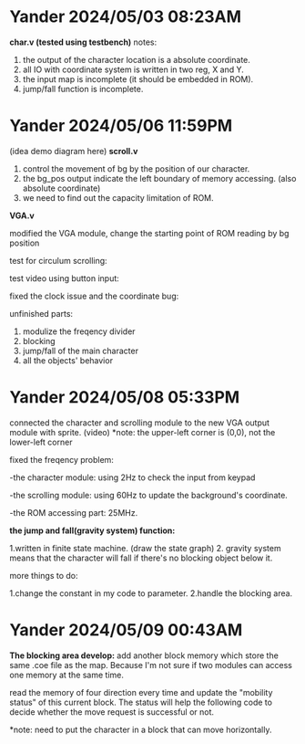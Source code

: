 # Yander 2024/05/03 08:23AM
**char.v (tested using testbench)**
notes: 
  1. the output of the character location is a absolute coordinate.
  2. all IO with coordinate system is written in two reg, X and Y.
  3. the input map is incomplete (it should be embedded in ROM).
  4. jump/fall function is incomplete.

# Yander 2024/05/06 11:59PM
(idea demo diagram here)
**scroll.v**

  1. control the movement of bg by the position of our character.
  2. the bg_pos output indicate the left boundary of memory accessing. (also absolute coordinate)
  3. we need to find out the capacity limitation of ROM. 

**VGA.v**

modified the VGA module, change the starting point of ROM reading by bg position

test for circulum scrolling:

test video using button input:

fixed the clock issue and the coordinate bug:

unfinished parts:
  1. modulize the freqency divider
  2. blocking
  3. jump/fall of the main character
  4. all the objects' behavior

# Yander 2024/05/08 05:33PM

connected the character and scrolling module to the new VGA output module with sprite.
(video)
*note: the upper-left corner is (0,0), not the lower-left corner

fixed the freqency problem:

  -the character module: using 2Hz to check the input from keypad
  
  -the scrolling module: using 60Hz to update the background's coordinate.
  
  -the ROM accessing part: 25MHz.
  
**the jump and fall(gravity system) function:**

  1.written in finite state machine.
   (draw the state graph)
  2. gravity system means that the character will fall if there's no blocking object below it.

more things to do:

  1.change the constant in my code to parameter.
  2.handle the blocking area.

# Yander 2024/05/09 00:43AM

**The blocking area develop:**
add another block memory which store the same .coe file as the map. Because I'm not sure if two modules can access one memory at the same time.

read the memory of four direction every time and update the "mobility status" of this current block. The status will help the following code to decide whether the move request is successful or not.

*note: need to put the character in a block that can move horizontally.
